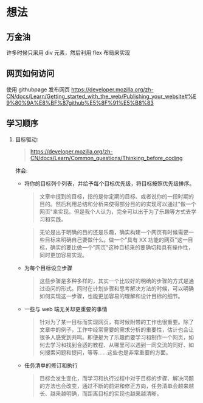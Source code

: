 # 想法

## 万金油

许多时候只采用 div 元素，然后利用 flex 布局来实现

## 网页如何访问

使用 githubpage 发布网页
https://developer.mozilla.org/zh-CN/docs/Learn/Getting_started_with_the_web/Publishing_your_website#%E9%80%9A%E8%BF%87github%E5%8F%91%E5%B8%83

## 学习顺序

1. 目标驱动:

   > https://developer.mozilla.org/zh-CN/docs/Learn/Common_questions/Thinking_before_coding

   体会:

   - 将你的目标列个列表，并给予每个目标优先级，将目标按照优先级排序。

     > 文章中提到的目标，指的是你定期的目标、或者说你的一段时期的目的。然后利用总结和分析来使得部分目的的实现可以通过"做一个网页"来实现。但是我个人认为，完全可以出于为了乐趣等方式去学习和实践。

     > 无论是出于明确的目的还是乐趣，确实构建一个网页有时候需要一些目标来明确自己要做什么。做一个"具有 XX 功能的网页"这一目标，确实的要比做一个"网页"这种目标来的要确切和具有操作性，同时更加容易实现。

   - 为每个目标设立步骤

     > 这些步骤是多种多样的，其实一个比较好的明确的步骤的方式是通过设问的形式。同时在计划步骤和思考解决方法的时候，可以明确如何实现这一步骤，也能更加容易的理解和设计目标的细节。

   - 一些与 web 端无关却更重要的事情

     > 针对为了某一目标而实现网页，有时候附带的工作也很重要。除了文章中的例子，工作中经常需要的需求分析的重要性，估计也会让很多人感受到共鸣。即便是为了乐趣而要学习和制作一个网页，如何去学习和找到合适的教程、从哪里可以遇到一同交流的同好、如何搜索问题和提问，等等……这些也是非常重要的方面。

   - 任务清单的修订和执行

     > 目标会发生变化，而学习和执行过程中对于目标的步骤、解决问题的方法也会改变，通过不断的前进和修正方向，任务清单会越来越长、越来越明确，而距离目标的实现也越来越清晰。

